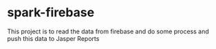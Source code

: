 # spark-firebase
This project is to read the data from firebase and do some process and push this data to Jasper Reports
